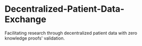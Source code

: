 # Decentralized-Patient-Data-Exchange
Facilitating research through decentralized patient data with zero knowledge proofs' validation.
